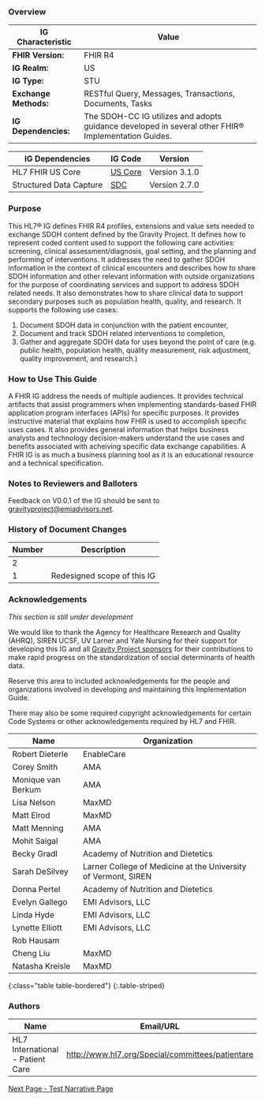 ### Overview

|IG Characteristic  |     Value |
|------------------------------------------------------|--------------------------------------------|
|**FHIR Version:** |    FHIR R4 |
|**IG Realm:** |    US |
|**IG Type:** |    STU |
|**Exchange Methods:** |    RESTful Query, Messages, Transactions, Documents, Tasks |
|**IG Dependencies:** |    The SDOH-CC IG utilizes and adopts guidance developed in several other FHIR&reg; Implementation Guides. |





|IG Dependencies         |  IG Code         | Version                      |
|----------------------------------|-------------------------|---------------|
| HL7 FHIR US Core               |  [US Core](http://hl7.org/fhir/us/core/STU3.1)                | Version 3.1.0     |
| Structured Data Capture                         |   [SDC](http://hl7.org/fhir/uv/sdc/2019May)        | Version 2.7.0                     |





###  Purpose

This HL7&reg; IG defines FHIR R4 profiles, extensions and value sets needed to exchange SDOH content defined by the Gravity Project. It defines how to represent coded content used to support the following care activities: screening, clinical assessment/diagnosis, goal setting, and the planning and performing of interventions. It addresses the need to gather SDOH information in the context of clinical encounters and describes how to share SDOH information and other relevant information with outside organizations for the purpose of coordinating services and support to address SDOH related needs. It also demonstrates how to share clinical data to support secondary purposes such as population health, quality, and research. It supports the following use cases:
1.	Document SDOH data in conjunction with the patient encounter,
2.	Document and track SDOH related interventions to completion,
3.	Gather and aggregate SDOH data for uses beyond the point of care (e.g. public health, population health, quality measurement, risk adjustment, quality improvement, and research.)


### How to Use This Guide

A FHIR IG address the needs of multiple audiences. It provides technical artifacts that assist programmers when implementing standards-based FHIR application program interfaces (APIs) for specific purposes. It provides instructive material that explains how FHIR is used to accomplish specific uses cases. It also provides general information that helps business analysts and technology decision-makers understand the use cases and benefits associated with acheiving specific data exchange capabilities. A FHIR IG is as much a business planning tool as it is an educational resource and a technical specification.



### Notes to Reviewers and Balloters

Feedback on V0.0.1 of the IG should be sent to gravityproject@emiadvisors.net. 


### History of Document Changes

| Number         | Description                                                                                                                                                   |
|---------------|----------------------------------------------------------------------------------------------------|
| 2         |         |
| 1             | Redesigned scope of this IG                                         |



### Acknowledgements
*This section is still under development*

We would like to thank the Agency for Healthcare Research and Quality (AHRQ), SIREN UCSF, UV Larner and Yale Nursing for their support for developing this IG and all [Gravity Project sponsors](https://confluence.hl7.org/display/GRAV/Gravity+Project+Sponsors) for their contributions to make rapid progress on the standardization of social determinants of health data.

Reserve this area to included acknowledgements for the people and organizations involved in developing and maintaining this Implementation Guide.

There may also be some required copyright acknowledgements for certain Code Systems or other acknowledgements required by HL7 and FHIR.


|**Name**         | **Organization**                                        |
|--------------------------|--------------------------------------------|
| Robert Dieterle         | EnableCare                                         |
| Corey Smith        | AMA                                   |
| Monique van Berkum       | AMA                                 |
| Lisa Nelson           | MaxMD                                         |
| Matt Elrod        | MaxMD                                   |
| Matt Menning        |  AMA                                  |
| Mohit Saigal        | AMA                                   |
| Becky Gradl          | Academy of Nutrition and Dietetics                                 |
| Sarah DeSilvey        |  Larner College of Medicine at the University of Vermont, SIREN                                  |
| Donna Pertel         |  Academy of Nutrition and Dietetics                                  |
| Evelyn Gallego        |  EMI Advisors, LLC                                  |
| Linda Hyde        |   EMI Advisors, LLC                                 |
| Lynette Elliott| EMI Advisors, LLC |
| Rob Hausam |        |
| Cheng Liu | MaxMD|
| Natasha Kreisle | MaxMD|
{:class="table table-bordered"}
{:.table-striped}



### Authors

<table>
<thead>
<tr>
<th>Name</th>
<th>Email/URL</th>
</tr>
</thead>
<tbody>
<tr>
<td>HL7 International - Patient Care</td>
<td><a href="http://www.hl7.org/Special/committees/patientare" target="_new">http://www.hl7.org/Special/committees/patientare</a></td>
</tr>
</tbody>
</table>




[Next Page - Test Narrative Page](test_narrative_page.html)